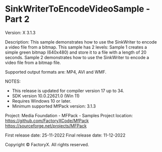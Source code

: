 # SinkWriterToEncodeVideoSample - Part 2

Version: X 3.1.3

Description:
  This sample demonstrates how to use the SinkWriter to encode a video file from a bitmap.
  This sample has 2 levels:
  Sample 1 creates a simple green bitmap (640x480) and store it to a file with a length of 20 seconds.
  Sample 2 demonstrates how to use the SinkWriter to encode a video file from a bitmap file.

Supported output formats are: MP4, AVI and WMF.

NOTES:
 - This release is updated for compiler version 17 up to 34.
 - SDK version 10.0.22621.0 (Win 11)
 - Requires Windows 10 or later.
 - Minimum supported MfPack version: 3.1.3

Project: Media Foundation - MFPack - Samples
Project location: https://github.com/FactoryXCode/MfPack
                  https://sourceforge.net/projects/MFPack

First release date: 25-11-2022
Final release date: 11-12-2022

Copyright © FactoryX. All rights reserved.





